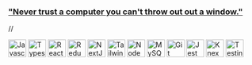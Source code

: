 ### ["Never trust a computer you can't throw out out a window."](https://www.mynameispat.com/)

//

<p align="left">
  <a href="https://developer.mozilla.org/en-US/docs/Web/JavaScript" target="_blank" rel="noreferrer"><img src="https://cdn.svgporn.com/logos/javascript.svg" width="36" height="36" alt="Javascript" /></a>
  <a href="https://www.typescriptlang.org/" target="_blank" rel="noreferrer"><img src="https://cdn.svgporn.com/logos/typescript-icon.svg" width="36" height="36" alt="Typescript" /></a>
  <a href="https://reactjs.org/" target="_blank" rel="noreferrer"><img src="https://cdn.svgporn.com/logos/react.svg" width="36" height="36" alt="React" /></a>
  <a href="https://redux.js.org" target="_blank" rel="noreferrer"><img src="https://cdn.svgporn.com/logos/redux.svg" width="36" height="36" alt="Redux" /></a>
  <a href="https://nextjs.org/docs" target="_blank" rel="noreferrer"><img src="https://cdn.svgporn.com/logos/nextjs-icon.svg" width="36" height="36" alt="NextJS" /></a>
  <a href="https://tailwindcss.com/" target="_blank" rel="noreferrer"><img src="https://cdn.svgporn.com/logos/tailwindcss-icon.svg" width="36" height="36" alt="TailwindCSS" /></a>
  <a href="https://nodejs.org/en/" target="_blank" rel="noreferrer"><img src="https://cdn.svgporn.com/logos/nodejs-icon.svg" width="36" height="36" alt="NodeJS" /></a>
  <a href="https://www.mysql.com/" target="_blank" rel="noreferrer"><img src="https://cdn.svgporn.com/logos/mysql-icon.svg" width="36" height="36" alt="MySQL" /></a>
  <a href="https://git-scm.com" target="_blank" rel="noreferrer"><img src="https://cdn.svgporn.com/logos/git-icon.svg" width="36" height="36" alt="Git" /></a>
  <a href="https://jestjs.io" target="_blank" rel="noreferrer"><img src="https://cdn.svgporn.com/logos/jest.svg" width="36" height="36" alt="Jest" /></a>
  <a href="https://knexjs.org" target="_blank" rel="noreferrer"><img src="https://cdn.svgporn.com/logos/knex.svg" width="36" height="36" alt="Knex" /></a>
  <a href="https://testing-library.com" target="_blank" rel="noreferrer"><img src="https://cdn.svgporn.com/logos/testing-library.svg" width="36" height="36" alt="Testing Library" /></a>
<!--   <a href="https://websockets.spec.whatwg.org" target="_blank" rel="noreferrer"><img src="https://cdn.svgporn.com/logos/websocket.svg" width="36" height="36" alt="WebSockets" /></a>
  <a href="https://threejs.org" target="_blank" rel="noreferrer"><img src="https://cdn.svgporn.com/logos/threejs.svg" width="36" height="36" alt="ThreeJS" /></a>
  <a href="https://www.php.net" target="_blank" rel="noreferrer"><img src="https://cdn.svgporn.com/logos/php.svg" width="36" height="36" alt="PHP" /></a> -->
</p>
